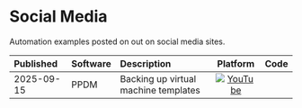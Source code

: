 # Social Media
Automation examples posted on out on social media sites.

| Published   | Software | Description                                 | Platform  | Code |
| :-----------| :--------| :-------------------------------------------| :--------:| :---:|
| 2025-09-15  | PPDM     | Backing up virtual machine templates        | [![YouTube](http://img.youtube.com/vi/YOUTUBE_VIDEO_ID_HERE/0.jpg)](http://www.youtube.com/watch?v=YOUTUBE_VIDEO_ID_HERE)    |      |
